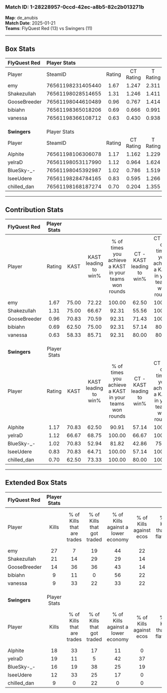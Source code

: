 ### Match ID: 1-28228957-0ccd-42ec-a8b5-82c2b013271b  
**Map**: de_anubis  
**Match Date**: 2025-01-21  
**Teams**: FlyQuest Red (13) vs Swingers (11)  

---  

## Box Stats  

| **FlyQuest Red** | Player Stats      |        |           |          |       |       |       |         |        |      |     |
| :- | :- | :-: | :-: | :-: | :-: | :-: | :-: | :-: | :-: | :-: | :-: |
| Player           | SteamID           | Rating | CT Rating | T Rating | KAST  |  ADR  | Kills | Assists | Deaths | K/D  | HS% |
| emy              | 76561198231405440 |  1.67  |   1.247   |  2.311   | 75.00 | 117.1 |  27   |    7    |   14   | 1.93 | 55  |
| Shakezullah      | 76561198028514655 |  1.31  |   1.246   |  1.411   | 75.00 | 72.6  |  21   |    1    |   13   | 1.62 | 19  |
| GooseBreeder     | 76561198044610489 |  0.96  |   0.767   |  1.414   | 70.83 | 75.3  |  14   |    9    |   18   | 0.78 | 57  |
| bibiahn          | 76561198365018206 |  0.69  |   0.666   |  0.991   | 62.50 | 44.8  |   9   |    3    |   14   | 0.64 | 33  |
| vanessa          | 76561198366108712 |  0.63  |   0.430   |  0.938   | 58.33 | 48.0  |   9   |    4    |   16   | 0.56 | 44  |
|                  |                   |        |           |          |       |       |       |         |        |      |     |
|                  |                   |        |           |          |       |       |       |         |        |      |     |
|                  |                   |        |           |          |       |       |       |         |        |      |     |
| **Swingers**     | Player Stats      |        |           |          |       |       |       |         |        |      |     |
| Player           | SteamID           | Rating | CT Rating | T Rating | KAST  |  ADR  | Kills | Assists | Deaths | K/D  | HS% |
| Alphite          | 76561198106306078 |  1.17  |   1.162   |  1.229   | 70.83 | 81.9  |  18   |    3    |   15   | 1.20 | 72  |
| yelraD           | 76561198053117990 |  1.12  |   0.964   |  1.624   | 66.67 | 77.5  |  19   |    4    |   17   | 1.12 | 52  |
| BlueSky-_-       | 76561198045392987 |  1.02  |   0.786   |  1.519   | 70.83 | 84.7  |  16   |    4    |   19   | 0.84 | 56  |
| IseeUdere        | 76561198284784165 |  0.83  |   0.595   |  1.266   | 70.83 | 51.5  |  12   |    2    |   16   | 0.75 | 33  |
| chilled_dan      | 76561198168187274 |  0.70  |   0.204   |  1.355   | 62.50 | 44.6  |   9   |    6    |   14   | 0.64 | 55  |
---  

## Contribution Stats  

| **FlyQuest Red** | Player Stats |       |                      |                                                        |                           |                                                             |                          |                                                            |
| :- | :-: | :-: | :-: | :-: | :-: | :-: | :-: | :-: |
| Player           |    Rating    | KAST  | KAST leading to win% | % of times you achieve a KAST in your teams won rounds | CT - KAST leading to win% | CT - % of times you achieve a KAST in your teams won rounds | T - KAST leading to win% | T - % of times you achieve a KAST in your teams won rounds |
| emy              |     1.67     | 75.00 |        72.22         |                         100.00                         |           62.50           |                           100.00                            |          80.00           |                           100.00                           |
| Shakezullah      |     1.31     | 75.00 |        66.67         |                         92.31                          |           55.56           |                           100.00                            |          77.78           |                           87.50                            |
| GooseBreeder     |     0.96     | 70.83 |        70.59         |                         92.31                          |           71.43           |                           100.00                            |          70.00           |                           87.50                            |
| bibiahn          |     0.69     | 62.50 |        75.00         |                         92.31                          |           57.14           |                            80.00                            |          88.89           |                           100.00                           |
| vanessa          |     0.63     | 58.33 |        85.71         |                         92.31                          |           80.00           |                            80.00                            |          88.89           |                           100.00                           |
|                  |              |       |                      |                                                        |                           |                                                             |                          |                                                            |
|                  |              |       |                      |                                                        |                           |                                                             |                          |                                                            |
|                  |              |       |                      |                                                        |                           |                                                             |                          |                                                            |
| **Swingers**     | Player Stats |       |                      |                                                        |                           |                                                             |                          |                                                            |
| Player           |    Rating    | KAST  | KAST leading to win% | % of times you achieve a KAST in your teams won rounds | CT - KAST leading to win% | CT - % of times you achieve a KAST in your teams won rounds | T - KAST leading to win% | T - % of times you achieve a KAST in your teams won rounds |
| Alphite          |     1.17     | 70.83 |        62.50         |                         90.91                          |           57.14           |                           100.00                            |          66.67           |                           85.71                            |
| yelraD           |     1.12     | 66.67 |        68.75         |                         100.00                         |           66.67           |                           100.00                            |          70.00           |                           100.00                           |
| BlueSky-_-       |     1.02     | 70.83 |        52.94         |                         81.82                          |           42.86           |                            75.00                            |          60.00           |                           85.71                            |
| IseeUdere        |     0.83     | 70.83 |        64.71         |                         100.00                         |           57.14           |                           100.00                            |          70.00           |                           100.00                           |
| chilled_dan      |     0.70     | 62.50 |        73.33         |                         100.00                         |           80.00           |                           100.00                            |          70.00           |                           100.00                           |
---  

## Extended Box Stats  

| **FlyQuest Red** | Player Stats |                            |                            |                                    |                         |                              |                                 |        |                             |                                     |                          |                               |                            |
| :- | :-: | :-: | :-: | :-: | :-: | :-: | :-: | :-: | :-: | :-: | :-: | :-: | :-: |
| Player           |    Kills     | % of Kills that are trades | % of Kills that got traded | % of Kills against a lower economy | % of Kills against ecos | % of Kills that are flawless | % of Kills that are close duels | Deaths | % of Deaths that get traded | % of Deaths against a lower economy | % of Deaths against ecos | % of Deaths that are flawless | % of Deaths that are close |
| emy              |      27      |             7              |             19             |                 44                 |           22            |              74              |                7                |   14   |             29              |                 29                  |            7             |              50               |             14             |
| Shakezullah      |      21      |             14             |             29             |                 29                 |           14            |              81              |                5                |   13   |              0              |                 23                  |            8             |              92               |             0              |
| GooseBreeder     |      14      |             36             |             36             |                 43                 |           14            |              57              |               21                |   18   |             28              |                 17                  |            6             |              50               |             0              |
| bibiahn          |      9       |             11             |             0              |                 56                 |           22            |              67              |                0                |   14   |             29              |                 14                  |            7             |              71               |             0              |
| vanessa          |      9       |             33             |             22             |                 33                 |           22            |              44              |                0                |   16   |             13              |                 13                  |            6             |              69               |             0              |
|                  |              |                            |                            |                                    |                         |                              |                                 |        |                             |                                     |                          |                               |                            |
|                  |              |                            |                            |                                    |                         |                              |                                 |        |                             |                                     |                          |                               |                            |
|                  |              |                            |                            |                                    |                         |                              |                                 |        |                             |                                     |                          |                               |                            |
| **Swingers**     | Player Stats |                            |                            |                                    |                         |                              |                                 |        |                             |                                     |                          |                               |                            |
| Player           |    Kills     | % of Kills that are trades | % of Kills that got traded | % of Kills against a lower economy | % of Kills against ecos | % of Kills that are flawless | % of Kills that are close duels | Deaths | % of Deaths that get traded | % of Deaths against a lower economy | % of Deaths against ecos | % of Deaths that are flawless | % of Deaths that are close |
| Alphite          |      18      |             33             |             17             |                 11                 |            0            |              56              |                0                |   15   |             13              |                  7                  |            0             |              73               |             0              |
| yelraD           |      19      |             11             |             5              |                 42                 |           37            |              84              |                0                |   17   |             24              |                 12                  |            0             |              76               |             6              |
| BlueSky-_-       |      16      |             19             |             38             |                 25                 |           19            |              63              |                6                |   19   |             26              |                 11                  |            5             |              63               |             21             |
| IseeUdere        |      12      |             33             |             25             |                 17                 |            0            |              67              |                0                |   16   |             25              |                  6                  |            0             |              69               |             6              |
| chilled_dan      |      9       |             0              |             22             |                 0                  |            0            |              67              |               11                |   14   |             21              |                  7                  |            0             |              64               |             0              |
